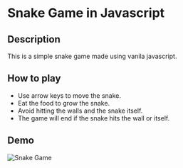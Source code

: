 # Snake Game in Javascript

## Description

This is a simple snake game made using vanila javascript.

## How to play

- Use arrow keys to move the snake.
- Eat the food to grow the snake.
- Avoid hitting the walls and the snake itself.
- The game will end if the snake hits the wall or itself.

## Demo

![Snake Game](https://sahil-randhawa.github.io/snake-game)
